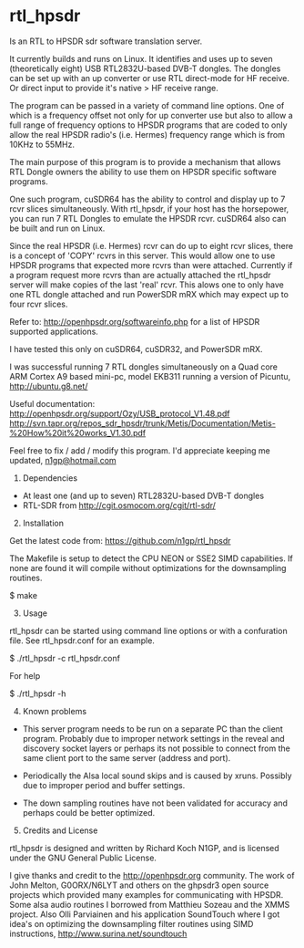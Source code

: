 rtl_hpsdr
=========

Is an RTL to HPSDR sdr software translation server.

It currently builds and runs on Linux. It identifies and uses up to
seven (theoretically eight) USB RTL2832U-based DVB-T dongles. The
dongles can be set up with an up converter or use RTL direct-mode
for HF receive. Or direct input to provide it's native > HF receive
range.

The program can be passed in a variety of command line options.
One of which is a frequency offset not only for up converter use
but also to allow a full range of frequency options to HPSDR programs
that are coded to only allow the real HPSDR radio's (i.e. Hermes)
frequency range which is from 10KHz to 55MHz.

The main purpose of this program is to provide a mechanism that
allows RTL Dongle owners the ability to use them on HPSDR specific
software programs.

One such program, cuSDR64 has the ability to control and display
up to 7 rcvr slices simultaneously. With rtl_hpsdr, if your host
has the horsepower, you can run 7 RTL Dongles to emulate the HPSDR
rcvr. cuSDR64 also can be built and run on Linux.

Since the real HPSDR (i.e. Hermes) rcvr can do up to eight rcvr
slices, there is a concept of 'COPY' rcvrs in this server. This
would allow one to use HPSDR programs that expected more rcvrs
than were attached. Currently if a program request more rcvrs
than are actually attached the rtl_hpsdr server will make copies
of the last 'real' rcvr. This alows one to only have one RTL dongle
attached and run PowerSDR mRX which may expect up to four rcvr
slices.

Refer to: http://openhpsdr.org/softwareinfo.php  for a list of
HPSDR supported applications.

I have tested this only on cuSDR64, cuSDR32, and PowerSDR mRX.

I was successful running 7 RTL dongles simultaneously on a
Quad core ARM Cortex A9 based mini-pc, model EKB311
running a version of Picuntu, http://ubuntu.g8.net/

Useful documentation:
http://openhpsdr.org/support/Ozy/USB_protocol_V1.48.pdf
http://svn.tapr.org/repos_sdr_hpsdr/trunk/Metis/Documentation/Metis-%20How%20it%20works_V1.30.pdf

Feel free to fix / add / modify this program.
I'd appreciate keeping me updated, n1gp@hotmail.com


1. Dependencies

- At least one (and up to seven) RTL2832U-based DVB-T dongles
- RTL-SDR from http://cgit.osmocom.org/cgit/rtl-sdr/


2. Installation

Get the latest code from: https://github.com/n1gp/rtl_hpsdr

The Makefile is setup to detect the CPU NEON or SSE2
SIMD capabilities. If none are found it will compile
without optimizations for the downsampling routines.

$ make

3. Usage

rtl_hpsdr can be started using command line options or with a
confuration file. See rtl_hpsdr.conf for an example.

$ ./rtl_hpsdr -c rtl_hpsdr.conf

For help

$ ./rtl_hpsdr -h

4. Known problems

- This server program needs to be run on a separate PC than
  the client program. Probably due to improper network settings
  in the reveal and discovery socket layers or perhaps its not
  possible to connect from the same client port to the same
  server (address and port).

- Periodically the Alsa local sound skips and is caused by xruns.
  Possibly due to improper period and buffer settings.

- The down sampling routines have not been validated for accuracy
  and perhaps could be better optimized.

5. Credits and License

rtl_hpsdr is designed and written by Richard Koch N1GP,
and is licensed under the GNU General Public License.

I give thanks and credit to the http://openhpsdr.org community.
The work of John Melton, G0ORX/N6LYT and others on
the ghpsdr3 open source projects which provided many examples
for communicating with HPSDR. Some alsa audio routines
I borrowed from Matthieu Sozeau and the XMMS project. Also
Olli Parviainen and his application SoundTouch where I got idea's
on optimizing the downsampling filter routines using SIMD
instructions, http://www.surina.net/soundtouch

